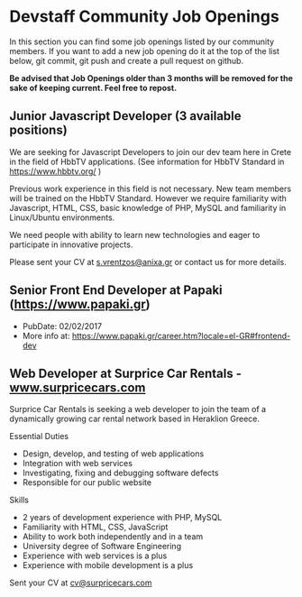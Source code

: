 # Devstaff Community Job Openings

In this section you can find some job openings listed by our community members. If you want to add a new job opening do it at the top of the list below, git commit, git push and create a pull request on github.

__Be advised that Job Openings older than 3 months will be removed for the sake of keeping current. Feel free to repost.__

## Junior Javascript Developer (3 available positions)
We are seeking for Javascript Developers to join our dev team here in Crete in the field of HbbTV applications. (See information for HbbTV Standard in https://www.hbbtv.org/ )

Previous work experience in this field is not necessary. New team members will be trained on the HbbTV Standard.
However we require familiarity with Javascript, HTML, CSS, basic knowledge of PHP, MySQL and familiarity in Linux/Ubuntu environments.

We need people with ability to learn new technologies and eager to participate in innovative projects.

Please sent your CV  at s.vrentzos@anixa.gr or contact us for more details.

## Senior Front End Developer at Papaki (https://www.papaki.gr)
* PubDate: 02/02/2017
* More info at: https://www.papaki.gr/career.htm?locale=el-GR#frontend-dev

## Web Developer at Surprice Car Rentals - www.surpricecars.com
Surprice Car Rentals is seeking a web developer to join the team of a dynamically growing car rental network based in Heraklion Greece. 

Essential Duties
- Design, develop, and testing of web applications
- Integration with web services
- Investigating, fixing and debugging software defects
- Responsible for our public website

Skills
- 2 years of development experience with PHP, MySQL
- Familiarity with HTML, CSS, JavaScript
- Ability to work both independently and in a team
- University degree of Software Engineering
- Experience with web services is a plus
- Experience with mobile development is a plus

Sent your CV at cv@surpricecars.com
